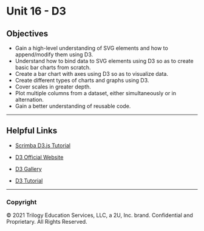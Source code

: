 # Unit 16 - D3

## Objectives

* Gain a high-level understanding of SVG elements and how to append/modify them using D3.
* Understand how to bind data to SVG elements using D3 so as to create basic bar charts from scratch.
* Create a bar chart with axes using D3 so as to visualize data.
* Create different types of charts and graphs using D3.
* Cover scales in greater depth.
* Plot multiple columns from a dataset, either simultaneously or in alternation.
* Gain a better understanding of reusable code.

- - -

## Helpful Links

* [Scrimba D3.js Tutorial](https://scrimba.com/g/gd3js)

* [D3 Official Website](https://d3js.org/)

* [D3 Gallery](https://github.com/d3/d3/wiki/Gallery)

* [D3 Tutorial](https://medium.freecodecamp.org/learn-d3-js-in-5-minutes-c5ec29fb0725)

- - -

### Copyright

© 2021 Trilogy Education Services, LLC, a 2U, Inc. brand. Confidential and Proprietary. All Rights Reserved.
